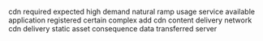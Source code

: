 cdn required expected high demand natural ramp usage service available application registered certain complex add cdn content delivery network cdn delivery static asset consequence data transferred server
